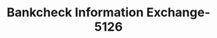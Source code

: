 ---
f_zip-code: 75801
f_state-code: TX
title: Bankcheck Information Exchange-5126
f_phone: 903-729-6036
f_city-only: Palestine
f_address: 1007 North Mallard Street Palestine
f_location-unique-id: '5126'
slug: bankcheck-information-exchange-5126
updated-on: '2024-05-30T13:46:58.046Z'
created-on: '2024-05-30T13:36:59.803Z'
published-on: '2024-05-30T13:54:32.469Z'
f_city-state: cms/city/palestine-tx.md
f_company: cms/company/bankcheck-information-exchange.md
f_state: cms/state/texas.md
layout: '[payday-loan].html'
tags: payday-loan
---